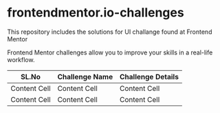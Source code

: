 # frontendmentor.io-challenges

This repository includes the solutions for UI challange found at Frontend Mentor

Frontend Mentor challenges allow you to improve your skills in a real-life workflow.

| SL.No         | Challenge Name| Challenge Details |
| ------------- | ------------- | ----------------- |
| Content Cell  | Content Cell  | Content Cell      |
| Content Cell  | Content Cell  | Content Cell      |
